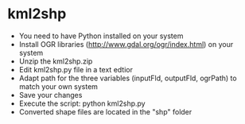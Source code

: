 # kml2shp
- You need to have Python installed on your system
- Install OGR libraries (http://www.gdal.org/ogr/index.html) on your system
- Unzip the kml2shp.zip
- Edit kml2shp.py file in a text edtior
- Adapt path for the three variables (inputFld, outputFld, ogrPath) to match your own system
- Save your changes
- Execute the script: python kml2shp.py
- Converted shape files are located in the "shp" folder